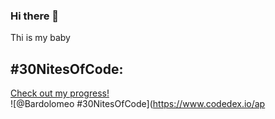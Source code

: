 ### Hi there 👋

Thi is my baby
## #30NitesOfCode:
  [Check out my progress!](https://www.codedex.io/@Bardolomeo/30-nites-of-code)  
  ![@Bardolomeo #30NitesOfCode](https://www.codedex.io/ap
<!--
**Bardolomeo/Bardolomeo** is a ✨ _special_ ✨ repository because its `README.md` (this file) appears on your GitHub profile.

Here are some ideas to get you started:

- 🔭 I’m currently working on ...
- 🌱 I’m currently learning ...
- 👯 I’m looking to collaborate on ...
- 🤔 I’m looking for help with ...
- 💬 Ask me about ...
- 📫 How to reach me: ...
- 😄 Pronouns: ...
- ⚡ Fun fact: ...
-->
